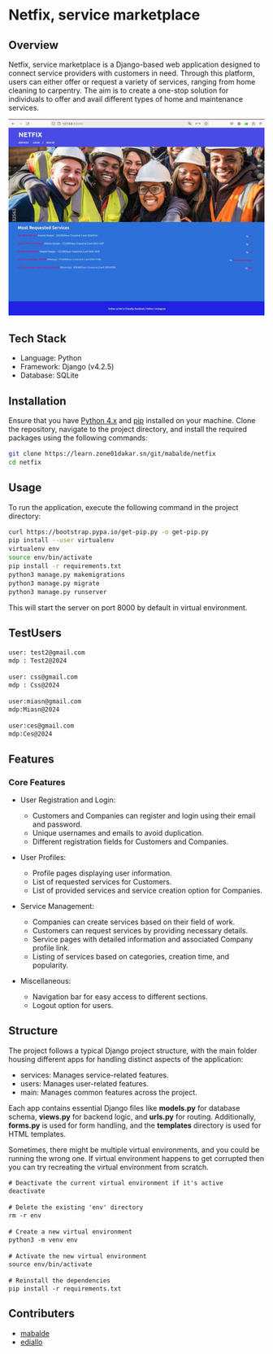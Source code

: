 # Netfix, service marketplace

## Overview

Netfix, service marketplace is a Django-based web application designed to connect service providers with customers in need. Through this platform, users can either offer or request a variety of services, ranging from home cleaning to carpentry. The aim is to create a one-stop solution for individuals to offer and avail different types of home and maintenance services.

![netfix](/img/image2.jpg)

## Tech Stack

- Language: Python
- Framework: Django (v4.2.5)
- Database: SQLite

## Installation

Ensure that you have [Python 4.x](https://www.python.org/downloads/) and [pip](https://pip.pypa.io/en/stable/installation/) installed on your machine. Clone the repository, navigate to the project directory, and install the required packages using the following commands:

```bash
git clone https://learn.zone01dakar.sn/git/mabalde/netfix
cd netfix
```

## Usage

To run the application, execute the following command in the project directory:

```bash
curl https://bootstrap.pypa.io/get-pip.py -o get-pip.py
pip install --user virtualenv
virtualenv env
source env/bin/activate
pip install -r requirements.txt
python3 manage.py makemigrations
python3 manage.py migrate
python3 manage.py runserver
```

This will start the server on port 8000 by default in virtual environment.
## TestUsers
```
user: test2@gmail.com
mdp : Test2@2024

user: css@gmail.com
mdp : Css@2024

user:miasn@gmail.com
mdp:Miasn@2024

user:ces@gmail.com
mdp:Ces@2024
```

## Features

### Core Features

- User Registration and Login:
  - Customers and Companies can register and login using their email and password.
  - Unique usernames and emails to avoid duplication.
  - Different registration fields for Customers and Companies.

- User Profiles:
  - Profile pages displaying user information.
  - List of requested services for Customers.
  - List of provided services and service creation option for Companies.

- Service Management:
  - Companies can create services based on their field of work.
  - Customers can request services by providing necessary details.
  - Service pages with detailed information and associated Company profile link.
  - Listing of services based on categories, creation time, and popularity.

- Miscellaneous:
  - Navigation bar for easy access to different sections.
  - Logout option for users.

## Structure

The project follows a typical Django project structure, with the main folder housing different apps for handling distinct aspects of the application:

- services: Manages service-related features.
- users: Manages user-related features.
- main: Manages common features across the project.

Each app contains essential Django files like **models.py** for database schema, **views.py** for backend logic, and **urls.py** for routing. Additionally, **forms.py** is used for form handling, and the **templates** directory is used for HTML templates.

Sometimes, there might be multiple virtual environments, and you could be running the wrong one. If virtual environment happens to get corrupted then you can try recreating the virtual environment from scratch.

```
# Deactivate the current virtual environment if it's active
deactivate

# Delete the existing 'env' directory
rm -r env

# Create a new virtual environment
python3 -m venv env

# Activate the new virtual environment
source env/bin/activate

# Reinstall the dependencies
pip install -r requirements.txt

```
## Contributers
- [mabalde](https://learn.zone01dakar.sn/git/mabalde)
- [ediallo](https://learn.zone01dakar.sn/git/ediallo) 
